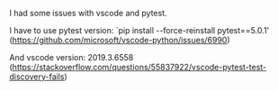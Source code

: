 I had some issues with vscode and pytest.

I have to use pytest version:
`pip install --force-reinstall pytest==5.0.1'
(https://github.com/microsoft/vscode-python/issues/6990)

And vscode version:
2019.3.6558
(https://stackoverflow.com/questions/55837922/vscode-pytest-test-discovery-fails)